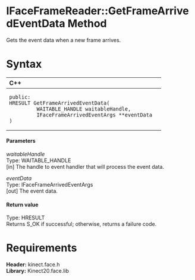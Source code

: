 IFaceFrameReader::GetFrameArrivedEventData Method  
=================================================  

Gets the event data when a new frame arrives. <span id="syntaxSection"></span>

Syntax  
======  

<table>
<colgroup>
<col width="100%" />
</colgroup>
<thead>
<tr class="header">
<th align="left">C++</th>
</tr>
</thead>
<tbody>
<tr class="odd">
<td align="left"><pre><code>public:  
HRESULT GetFrameArrivedEventData(  
         WAITABLE_HANDLE waitableHandle,  
         IFaceFrameArrivedEventArgs **eventData  
)</code></pre></td>
</tr>
</tbody>
</table>

<span id="ID4EG"></span>
#### Parameters  

*waitableHandle*    
Type: WAITABLE\_HANDLE  
[in] The handle to event handler that will process the event data.  

*eventData*    
Type: IFaceFrameArrivedEventArgs  
[out] The event data.  

<span id="ID4EP"></span>
#### Return value  

Type: HRESULT  
Returns S\_OK if successful; otherwise, returns a failure code.  

<span id="requirements"></span>

Requirements  
============  

**Header:** kinect.face.h  
**Library:** Kinect20.face.lib  



<!--Please do not edit the data in the comment block below.-->
<!--
TOCTitle : GetFrameArrivedEventData Method
RLTitle : IFaceFrameReader::GetFrameArrivedEventData Method
KeywordK : GetFrameArrivedEventData method
KeywordK : IFaceFrameReader::GetFrameArrivedEventData method
KeywordF : IFaceFrameReader::GetFrameArrivedEventData
KeywordF : GetFrameArrivedEventData
KeywordF : Microsoft.Kinect.face.IFaceFrameReader.GetFrameArrivedEventData(WAITABLE_HANDLE,IFaceFrameArrivedEventArgs@)
KeywordA : M:Microsoft.Kinect.face.IFaceFrameReader.GetFrameArrivedEventData(WAITABLE_HANDLE,IFaceFrameArrivedEventArgs@)
AssetID : M:Microsoft.Kinect.face.IFaceFrameReader.GetFrameArrivedEventData(WAITABLE_HANDLE,IFaceFrameArrivedEventArgs@)
Locale : en-us
CommunityContent : 1
APIType : Managed
APILocation : 
APIName : Microsoft.Kinect.face.IFaceFrameReader::GetFrameArrivedEventData
TargetOS : Windows
TopicType : kbSyntax
DevLang : C++
DocSet : K4Wv2
ProjType : K4Wv2Proj
Technology : Kinect for Windows
Product : Kinect for Windows SDK v2
productversion : 20
-->
